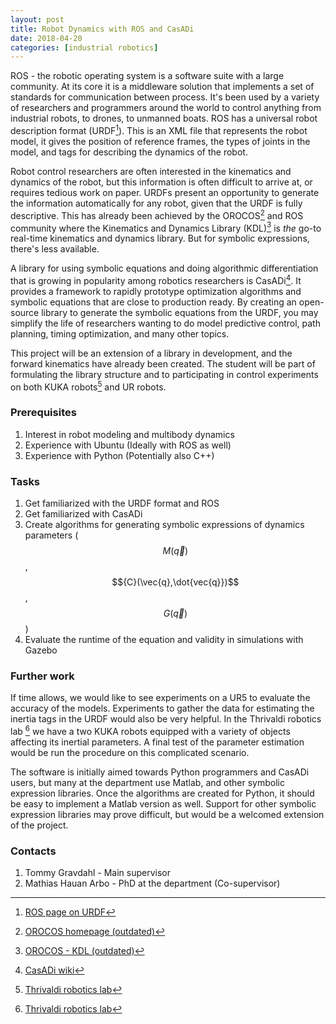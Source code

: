 ```yaml
---
layout: post
title: Robot Dynamics with ROS and CasADi
date: 2018-04-20
categories: [industrial robotics]
---
```

ROS - the robotic operating system is a software suite with a large community. At its core it is a middleware solution that implements a set of standards for communication between process. It's been used by a variety of researchers and programmers around the world to control anything from industrial robots, to drones, to unmanned boats. ROS has a universal robot description format (URDF[^1]). This is an XML file that represents the robot model, it gives the position of reference frames, the types of joints in the model, and tags for describing the dynamics of the robot.

Robot control researchers are often interested in the kinematics and dynamics of the robot, but this information is often difficult to arrive at, or requires tedious work on paper. URDFs present an opportunity to generate the information automatically for any robot, given that the URDF is fully descriptive. This has already been achieved by the OROCOS[^2] and ROS community where the Kinematics and Dynamics Library (KDL)[^3] is _the_ go-to real-time kinematics and dynamics library. But for symbolic expressions, there's less available.

A library for using symbolic equations and doing algorithmic differentiation that is growing in popularity among robotics researchers is CasADi[^4]. It provides a framework to rapidly prototype optimization algorithms and symbolic equations that are close to production ready. By creating an open-source library to generate the symbolic equations from the URDF, you may simplify the life of researchers wanting to do model predictive control, path planning, timing optimization, and many other topics.

This project will be an extension of a library in development, and the forward kinematics have already been created. The student will be part of formulating the library structure and to participating in control experiments on both KUKA robots[^5] and UR robots.  

### Prerequisites ###
1. Interest in robot modeling and multibody dynamics
2. Experience with Ubuntu (Ideally with ROS as well)
3. Experience with Python (Potentially also C++)

### Tasks ###
1. Get familiarized with the URDF format and ROS
2. Get familiarized with CasADi
3. Create algorithms for generating symbolic expressions of dynamics parameters ($${M}(\vec{q})$$, $${C}(\vec{q},\dot{vec{q}})$$, $${G}(\vec{q})$$)
4. Evaluate the runtime of the equation and validity in simulations with Gazebo

### Further work ###
If time allows, we would like to see experiments on a UR5 to evaluate the accuracy of the models. Experiments to gather the data for estimating the inertia tags in the URDF would also be very helpful. In the Thrivaldi robotics lab [^5] we have a two KUKA robots equipped with a variety of objects affecting its inertial parameters. A final test of the parameter estimation would be run the procedure on this complicated scenario.

The software is initially aimed towards Python programmers and CasADi users, but many at the department use Matlab, and other symbolic expression libraries. Once the algorithms are created for Python, it should be easy to implement a Matlab version as well. Support for other symbolic expression libraries may prove difficult, but would be a welcomed extension of the project.

### Contacts ###
1. Tommy Gravdahl - Main supervisor
2. Mathias Hauan Arbo - PhD at the department (Co-supervisor)

[^1]:[ROS page on URDF](http://wiki.ros.org/urdf)
[^2]:[OROCOS homepage (outdated)](http://www.orocos.org/)
[^3]:[OROCOS - KDL (outdated)](http://www.orocos.org/kdl/UserManual/kinematic_solvers)
[^4]:[CasADi wiki](https://github.com/casadi/casadi/wiki)
[^5]:[Thrivaldi robotics lab](https://github.com/itk-thrivaldi)
